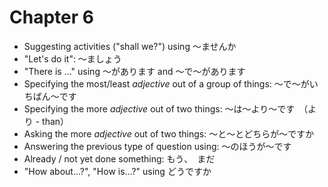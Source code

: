 # Chapter 6

- Suggesting activities ("shall we?") using ～ませんか
- "Let's do it": ～ましょう
- "There is ..." using ～があります and ～で～があります
- Specifying the most/least _adjective_ out of a group of things: ～で～がいちばん～です
- Specifying the more _adjective_ out of two things: ～は～より～です　（より - than）
- Asking the more _adjective_ out of two things: ～と～とどちらが～ですか
- Answering the previous type of question using: ～のほうが～です
- Already / not yet done something: もう、　まだ
- "How about...?", "How is...?" using どうですか
